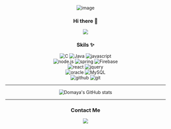 <div align='center'>
  
![image](https://github.com/Domaya/Domaya/assets/51879052/88b10c50-8a84-433a-b342-198bbab7519c)


### Hi there 👋
<a href = "https://maya-is-home.tistory.com/" >
  <img src ="https://img.shields.io/badge/-Tistory-%23000000?logo=Tistory&logoColor=white&style=flat-square"/>
</a>
<br>

### Skils ✨
![C](https://img.shields.io/badge/c-%2300599C.svg?style=for-the-badge&logo=c&logoColor=white)
![Java](https://img.shields.io/badge/java-%23ED8B00.svg?style=for-the-badge&logo=coffeescript&logoColor=white) 
![javascript](https://img.shields.io/badge/javascript-F7DF1E?style=for-the-badge&logo=javascript&logoColor=black)
<br>
![node.js](https://img.shields.io/badge/Node.js-339933?style=for-the-badge&logo=Node.js&logoColor=white)
![spring](https://img.shields.io/badge/spring-6DB33F?style=for-the-badge&logo=spring&logoColor=white)
![Firebase](https://img.shields.io/badge/Firebase-FFCA28?style=for-the-badge&logo=Firebase&logoColor=white)
<br>
![react](https://img.shields.io/badge/react-61DAFB?style=for-the-badge&logo=react&logoColor=black)
![jquery](https://img.shields.io/badge/jquery-0769AD?style=for-the-badge&logo=jquery&logoColor=white)
<br>
![oracle](https://img.shields.io/badge/oracle-F80000?style=for-the-badge&logo=oracle&logoColor=white)
![MySQL](https://img.shields.io/badge/MySQL-4479A1?style=for-the-badge&logo=mysql&logoColor=white)
<br>
![github](https://img.shields.io/badge/github-181717?style=for-the-badge&logo=github&logoColor=white)
![git](https://img.shields.io/badge/git-F05032?style=for-the-badge&logo=git&logoColor=white)

---

![Domaya's GitHub stats](https://github-readme-stats.vercel.app/api?username=Domaya&show_icons=true&theme=vue)

---

### Contact Me
<a href="mailto:c2hila@gmail.com" target="_blank">
<img src="https://img.shields.io/badge/gmail-%23EA4335.svg?style=for-the-badge&logo=gmail&logoColor=white" t=mail style="margin-bottom: 5px;" />
</a>

</div>
<!--
**Domaya/Domaya** is a ✨ _special_ ✨ repository because its `README.md` (this file) appears on your GitHub profile.

Here are some ideas to get you started:

- 🔭 I’m currently working on ...
- 🌱 I’m currently learning ...
- 👯 I’m looking to collaborate on ...
- 🤔 I’m looking for help with ...
- 💬 Ask me about ...
- 📫 How to reach me: ...
- 😄 Pronouns: ...
- ⚡ Fun fact: ...
-->
